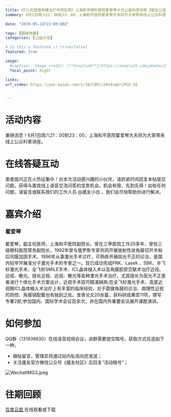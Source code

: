 ```yaml
---
title: 《ICL在圆锥角膜治疗中的应用》上海和平眼科医院翟爱琴大夫公益科普讲座【援友公益沙龙第55期】 
summary: 6月1日周六21：00到23：00，上海和平医院翟爱琴大夫将为大家带来线上公众科普讲座。

date: "2019-05-24T21:00:00Z"

tags: [圆锥角膜]
categories: [公益沙龙]

# Is this a featured c? (true/false)
featured: true

image:
  #caption: 'Image credit: [**Unsplash**](https://unsplash.com/photos/bzdhc5b3Bxs)'
  focal_point: Right

links:
url_video: https://pan.baidu.com/s/1WJlBblz20V4xq8riMGX-IQ


---
```


# 活动内容

重磅消息！6月1日周六21：00到23：00，上海和平医院翟爱琴大夫将为大家带来线上公众科普讲座。


# 在线答疑互动

患者提问正在火热征集中！对本次活动感兴趣的小伙伴，请抓紧时间回复本帖提交问题，获得与嘉宾线上语音交流问答的宝贵机会。机会有限，先到先得！如有任何问题，请留言或联系我们的工作人员 @援友小白 ，我们会尽快帮助你进行解决。

# 嘉宾介绍

### 翟爱琴

翟爱琴，副主任医师，上海和平医院副院长。曾在三甲医院工作20多年，曾任三级眼科医院常务副院长，1992年曾与俄罗斯专家共同开展放射性状角膜切开术和后巩膜加固手术。1996年从事激光手术诊疗，可熟练开展屈光不正的诊治，是国内较早开展准分子激光手术的专家之一。现已成功完成PRK、Lasek 、SBK、半飞秒激光手术、全飞秒SMILE手术、ICL晶体植入术以及角膜胶原交联术治疗近视、远视、散光。擅长近视、远视、散光等各种激光手术治疗，尤其擅长为屈光不正患者进行个体化手术方案设计，近视手术技巧精湛娴熟;在全飞秒激光手术、高度近视眼ICL晶体植入术治疗上有丰富的临床经验，对于圆锥角膜的诊治、病理性近视的防控、角膜镜配戴也有独到之处。发表论文20余篇，获科研成果奖11项，撰写专著2部;参加国内、国际学术会议百余次，并在国内外重要会议展开课题演讲。


# 如何参加

QQ群（131939830）在线语音视频会议，进群需要提交暗号，获取方式任选如下一种，

* 跟帖留言，管理员将通过站内私信向您发送；
* 关注援友官方微信公众号《援友社区》后回复“活动暗号”；


![WechatIMG3.jpeg](https://yuanyou.s3.cn-north-1.amazonaws.com.cn/original/2X/7/7b1f3b7a8c04884de891a5fbd23c57133cf98679.jpeg)

# 往期回顾

[百度云盘 ](https://pan.baidu.com/s/1WJlBblz20V4xq8riMGX-IQ)在线观看或下载
